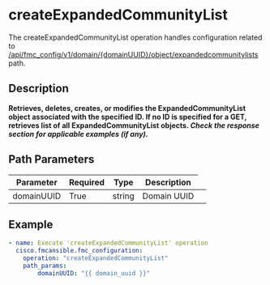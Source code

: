 # createExpandedCommunityList

The createExpandedCommunityList operation handles configuration related to [/api/fmc_config/v1/domain/{domainUUID}/object/expandedcommunitylists](/paths//api/fmc_config/v1/domain/{domain_uuid}/object/expandedcommunitylists.md) path.&nbsp;
## Description
**Retrieves, deletes, creates, or modifies the ExpandedCommunityList object associated with the specified ID. If no ID is specified for a GET, retrieves list of all ExpandedCommunityList objects. _Check the response section for applicable examples (if any)._**

## Path Parameters
| Parameter | Required | Type | Description |
| --------- | -------- | ---- | ----------- |
| domainUUID | True | string <td colspan=3> Domain UUID |

## Example
```yaml
- name: Execute 'createExpandedCommunityList' operation
  cisco.fmcansible.fmc_configuration:
    operation: "createExpandedCommunityList"
    path_params:
        domainUUID: "{{ domain_uuid }}"

```